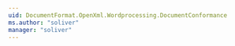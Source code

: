 ```yaml
---
uid: DocumentFormat.OpenXml.Wordprocessing.DocumentConformance
ms.author: "soliver"
manager: "soliver"
---
```

